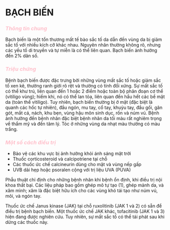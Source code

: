 # BẠCH BIẾN

### *<span style="color:pink;">Thông tin chung</span>*


Bạch biến là một tổn thương mất tế bào sắc tố da dẫn đến vùng da bị giảm sắc tố với nhiều kích cỡ khác nhau. Nguyên nhân thường không rõ, nhưng các yếu tố di truyền và tự miễn là có thể liên quan.
Bạch biến ảnh hưởng đến 2% dân số.

### *<span style="color:pink;">Triệu chứng</span>*

Bệnh bạch biến được đặc trưng bởi những vùng mất sắc tố hoặc giảm sắc tố xen kẽ, thường ranh giới rõ rệt và thường có tính đối xứng. Sự mất sắc tố có thể khư trú, liên quan đến 1 hoặc 2 điểm hoặc toàn bộ phân đoạn cơ thể (vitiligo vùng); hiếm khi, nó có thể lan tỏa, liên quan đến hầu hết các bề mặt da (toàn thể vitiligo). Tuy nhiên, bạch biến thường bị ở mặt (đặc biệt là quanh các hốc tự nhiên), đầu ngón, mu tay, cổ tay, khuỷu tay, đầu gối, gân gót, mắt cá, nách, khu bẹn, vùng hậu môn sinh dục, rốn và núm vú. Bệnh ảnh hưởng đến bệnh nhân đặc biệt bệnh nhân da tối màu rất nghiêm trọng về thẩm mỹ và đến tâm lý. Tóc ở những vùng da nhạt màu thường có màu trắng.

### *<span style="color:pink;">Một số cách điều trị</span>*

- Bảo vệ các khu vực bị ảnh hưởng khỏi ánh sáng mặt trời
- Thuốc corticosteroid và calcipotriene tại chỗ
- Các thuốc ức chế calcineurin dùng cho mặt và vùng nếp gấp
- UVB dải hẹp hoặc psoralen cộng với trị liệu UVA (PUVA)

Phẫu thuật chỉ định cho những bệnh nhân khi bệnh ổn định, khi điều trị nội khoa thất bại. Các liệu pháp bao gồm ghép mô tự tạo (1), ghép mảnh da, và xăm mình; xăm là đặc biệt hữu ích cho các vùng khó tái tạo như núm vú, môi, và ngón tay.

Thuốc ức chế Janus kinase (JAK) tại chỗ ruxolitinib (JAK 1 và 2) có sẵn để điều trị bệnh bạch biến. Một thuốc ức chế JAK khác, tofacitinib (JAK 1 và 3) hiện đang được nghiên cứu. Tuy nhiên, sự mất sắc tố có thể tái phát sau khi dừng các thuốc này.